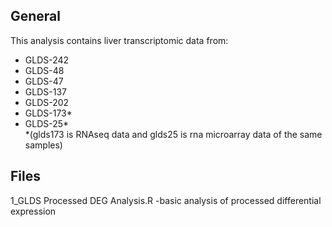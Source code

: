 ## General
This analysis contains liver transcriptomic data from:  
- GLDS-242  
- GLDS-48  
- GLDS-47
- GLDS-137 
- GLDS-202   
- GLDS-173*   
- GLDS-25*    
*(glds173 is RNAseq data and glds25 is rna microarray data of the same samples)

## Files  
1_GLDS Processed DEG Analysis.R -basic analysis of processed differential expression  

